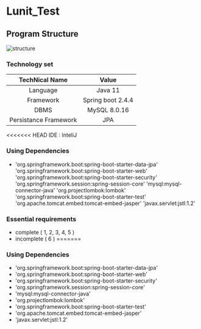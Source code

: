 # Lunit_Test

##  Program Structure
![structure](https://github.com/J0minsu/Lunit_Test/blob/master/images/structure.png?raw=true)

### Technology set
|TechNical Name|Value|
|:---:|:---:|
|Language|Java 11|
|Framework|Spring boot 2.4.4|
|DBMS|MySQL 8.0.16|
|Persistance Framework|JPA|

<<<<<<< HEAD
IDE : InteliJ

### Using Dependencies

 - 'org.springframework.boot:spring-boot-starter-data-jpa'
   'org.springframework.boot:spring-boot-starter-web'
   'org.springframework.boot:spring-boot-starter-security'
   'org.springframework.session:spring-session-core'
   'mysql:mysql-connector-java'
   'org.projectlombok:lombok'
   'org.springframework.boot:spring-boot-starter-test'
   'org.apache.tomcat.embed:tomcat-embed-jasper'
   'javax.servlet:jstl:1.2'


### Essential requirements

 - complete ( 1, 2, 3, 4, 5 )
 - incomplete ( 6 )
=======
### Using Dependencies

 - 'org.springframework.boot:spring-boot-starter-data-jpa'
 - 'org.springframework.boot:spring-boot-starter-web'
 - 'org.springframework.boot:spring-boot-starter-security'
 - 'org.springframework.session:spring-session-core'
 - 'mysql:mysql-connector-java'
 - 'org.projectlombok:lombok'
 - 'org.springframework.boot:spring-boot-starter-test'
 - 'org.apache.tomcat.embed:tomcat-embed-jasper'
 - 'javax.servlet:jstl:1.2'
